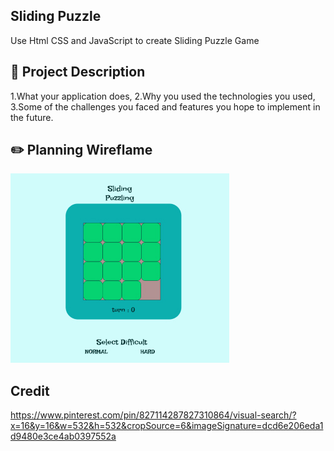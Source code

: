 ## Sliding Puzzle

Use Html CSS and JavaScript to create Sliding Puzzle Game

## :page_facing_up: Project Description

1.What your application does,
2.Why you used the technologies you used,
3.Some of the challenges you faced and features you hope to implement in the future.

## :pencil2: Planning Wireflame

![Screenshot](./picture/screenshot/wireframe.jpg)

## Credit

https://www.pinterest.com/pin/827114287827310864/visual-search/?x=16&y=16&w=532&h=532&cropSource=6&imageSignature=dcd6e206eda1d9480e3ce4ab0397552a
